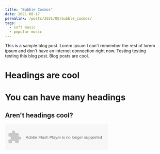 ```yaml
---
title: 'Bubble Cosmos'
date: 2021-08-17
permalink: /posts/2021/08/bubble_cosmos/
tags:
  - soft music
  - popular music
---
```


This is a sample blog post. Lorem ipsum I can't remember the rest of lorem ipsum and don't have an internet connection right now. Testing testing testing this blog post. Blog posts are cool.

Headings are cool
======

You can have many headings
======

Aren't headings cool?
------
<object width="340" height="86" data="http://music.163.com/style/swf/widget.swf?
sid=445154960&type=2&auto=0&width=320&height=66" 
type="application/x-shockwave-flash"></object> 
